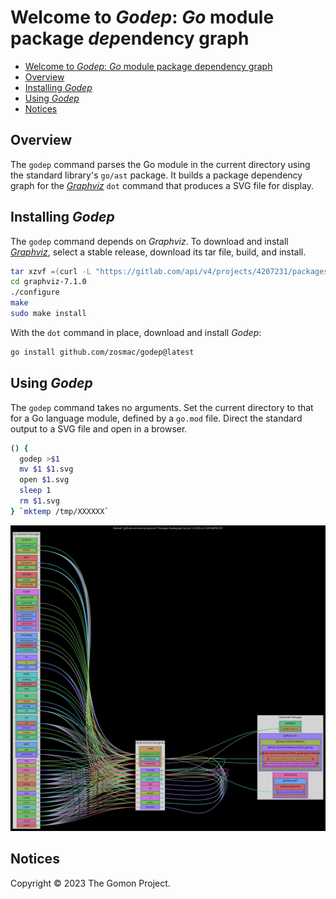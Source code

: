 # Welcome to *Godep*: *Go* module package *dep*endency graph

- [Welcome to *Godep*: *Go* module package dependency graph](#welcome-to-godep-go-module-package-dependency-graph)
- [Overview](#overview)
- [Installing *Godep*](#installing-godep)
- [Using *Godep*](#using-godep)
- [Notices](#notices)

## Overview

The `godep` command parses the Go module in the current directory using the standard library's `go/ast` package. It builds a package dependency graph for the *[Graphviz](<https://graphviz.org>)* `dot` command that produces a SVG file for display.

## Installing *Godep*

The `godep` command depends on *Graphviz*. To download and install *[Graphviz](<https://graphviz.org/download/source/>)*, select a stable release, download its tar file, build, and install.

```zsh
tar xzvf =(curl -L "https://gitlab.com/api/v4/projects/4207231/packages/generic/graphviz-releases/7.1.0/graphviz-7.1.0.tar.gz")
cd graphviz-7.1.0
./configure
make
sudo make install
```

With the `dot` command in place, download and install *Godep*:

```zsh
go install github.com/zosmac/godep@latest
```

## Using *Godep*

The `godep` command takes no arguments. Set the current directory to that for a Go language module, defined by a `go.mod` file. Direct the standard output to a SVG file and open in a browser.

```zsh
() {
  godep >$1
  mv $1 $1.svg
  open $1.svg
  sleep 1
  rm $1.svg
} `mktemp /tmp/XXXXXX`
```

![gomon module package dependencies](assets/gomon.svg)

## Notices

Copyright © 2023 The Gomon Project.
